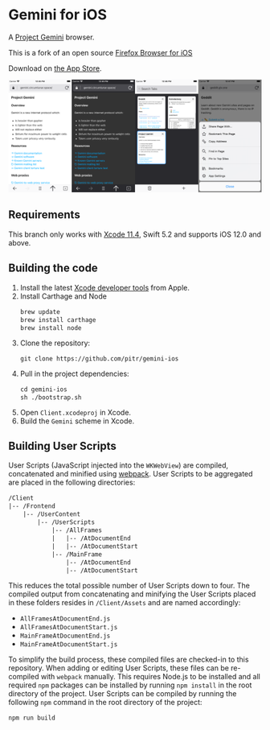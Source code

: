 Gemini for iOS
===============

A [Project Gemini](https://gemini.circumlunar.space/) browser.

This is a fork of an open source [Firefox Browser for iOS](https://github.com/mozilla-mobile/firefox-ios)

Download on [the App Store](apps.apple.com/app/id1514950389
).

![Gemini screenshot](https://raw.githubusercontent.com/pitr/gemini-ios/master/screenshot.png)

Requirements
------------

This branch only works with [Xcode 11.4](https://apps.apple.com/app/xcode/id497799835), Swift 5.2 and supports iOS 12.0 and above.

Building the code
-----------------

1. Install the latest [Xcode developer tools](https://developer.apple.com/xcode/downloads/) from Apple.
1. Install Carthage and Node
    ```shell
    brew update
    brew install carthage
    brew install node
    ```
1. Clone the repository:
    ```shell
    git clone https://github.com/pitr/gemini-ios
    ```
1. Pull in the project dependencies:
    ```shell
    cd gemini-ios
    sh ./bootstrap.sh
    ```
1. Open `Client.xcodeproj` in Xcode.
1. Build the `Gemini` scheme in Xcode.

## Building User Scripts

User Scripts (JavaScript injected into the `WKWebView`) are compiled, concatenated and minified using [webpack](https://webpack.js.org/). User Scripts to be aggregated are placed in the following directories:

```
/Client
|-- /Frontend
    |-- /UserContent
        |-- /UserScripts
            |-- /AllFrames
            |   |-- /AtDocumentEnd
            |   |-- /AtDocumentStart
            |-- /MainFrame
                |-- /AtDocumentEnd
                |-- /AtDocumentStart
```

This reduces the total possible number of User Scripts down to four. The compiled output from concatenating and minifying the User Scripts placed in these folders resides in `/Client/Assets` and are named accordingly:

* `AllFramesAtDocumentEnd.js`
* `AllFramesAtDocumentStart.js`
* `MainFrameAtDocumentEnd.js`
* `MainFrameAtDocumentStart.js`

To simplify the build process, these compiled files are checked-in to this repository. When adding or editing User Scripts, these files can be re-compiled with `webpack` manually. This requires Node.js to be installed and all required `npm` packages can be installed by running `npm install` in the root directory of the project. User Scripts can be compiled by running the following `npm` command in the root directory of the project:

```
npm run build
```
